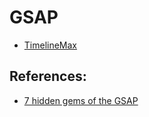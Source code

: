 # GSAP
- [TimelineMax](TimelineMax.md)

## References:
- [7 hidden gems of the GSAP](https://medium.com/net-magazine/7-hidden-gems-of-the-greensock-animation-platform-4fb71389f6ca)
